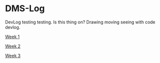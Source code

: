 # DMS-Log

DevLog
testing testing.
Is this thing on?
Drawing moving seeing with code devlog.


[Week 1](2021-02-11-LOGO.md)

[Week 2](Week-2.md)

[Week 3](2021-02-24-Week-3.md)
